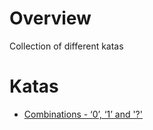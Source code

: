 # Overview
Collection of different katas

# Katas
- [Combinations - ‘0’, ‘1’ and '?'](src/main/java/org/github/venth/katas/combinations01questionmark/README.md)
